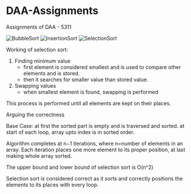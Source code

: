 # DAA-Assignments
Assignments of DAA - 5311

![BubbleSort](https://github.com/user-attachments/assets/755e2529-7355-4375-b399-213607ef4120)
![InsertionSort](https://github.com/user-attachments/assets/adb8fab1-78b1-4e48-b35f-39450a5d2ca1)
![SelectionSort](https://github.com/user-attachments/assets/6ef2ea4c-4813-4cbc-be7d-e0a750d82f8b)

Working of selection sort:
1. Finding minimum value
   - first element is considered smallest and is used to compare other elements and is stored.
   - then it searches for smaller value than stored value.
2. Swapping values
   - when smallest element is found, swapping is performed
  
This process is performed until all elements are kept on their places.

Arguing the correctness

Base Case: at first the sorted part is empty and is traversed and sorted.
at start of each loop, array upto index is in sorted order.

Algorithm completes at n−1 iterations,
where n=number of elements in an array. 
Each iteration places one more element to its proper position, at last making whole array sorted.

The upper bound and lower bound of selection sort is O(n^2)

Selection sort is considered correct as it sorts and correctly positions the elements to its places with every loop.
